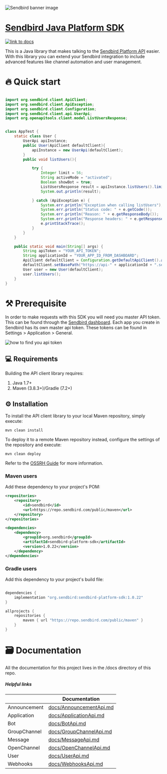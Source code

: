 ![Sendbird banner image](http://ww1.prweb.com/prfiles/2021/09/14/18371217/Sendbird_Logo_RGB_lg.png)

# [Sendbird Java Platform SDK](https://sendbird.com/docs/chat/v3/platform-api/getting-started/prepare-to-use-api)


[![link to docs](https://img.shields.io/badge/SDK-docs-green)](/docs)

This is a Java library that makes talking to the [Sendbird Platform API](https://sendbird.com/docs/chat/v3/platform-api/getting-started/prepare-to-use-api) easier. With this library you can extend your Sendbird integration to include advanced features like channel automation and user management.

# 🔥 Quick start

```java

import org.sendbird.client.ApiClient;
import org.sendbird.client.ApiException;
import org.sendbird.client.Configuration;
import org.sendbird.client.api.UserApi;
import org.openapitools.client.model.ListUsersResponse;


class AppTest {
    static class User {
        UserApi apiInstance;
        public User(ApiClient defaultClient){
            apiInstance = new UserApi(defaultClient);
        }
        public void listUsers(){

            try {
                Integer limit = 56;
                String activeMode = "activated";
                Boolean showBot = true;
                ListUsersResponse result = apiInstance.listUsers().limit(limit).activeMode(activeMode).execute();
                System.out.println(result);

            } catch (ApiException e) {
                System.err.println("Exception when calling listUsers");
                System.err.println("Status code: " + e.getCode());
                System.err.println("Reason: " + e.getResponseBody());
                System.err.println("Response headers: " + e.getResponseHeaders());
                e.printStackTrace();
            }
        }
    }

    public static void main(String[] args) {
        String apiToken = "YOUR_API_TOKEN";
        String applicationId = "YOUR_APP_ID_FROM_DASHBOARD";
        ApiClient defaultClient = Configuration.getDefaultApiClient().addDefaultHeader("Api-Token", apiToken);
        defaultClient.setBasePath("https://api-" + applicationId + ".sendbird.com");
        User user = new User(defaultClient);
        user.listUsers();
    }
}

```

# ⚒️ Prerequisite
In order to make requests with this SDK you will need you master API token. This can be found through the [Sendbird dashboard](https://dashboard.sendbird.com/).  Each app you create in Sendbird has its own master api token. These tokens can be found in Settings > Application > General.

![how to find you api token](https://i.imgur.com/0YMKtpX.png)

## 💻 Requirements

Building the API client library requires:
1. Java 1.7+
2. Maven (3.8.3+)/Gradle (7.2+)

## ⚙️ Installation

To install the API client library to your local Maven repository, simply execute:

```shell
mvn clean install
```

To deploy it to a remote Maven repository instead, configure the settings of the repository and execute:

```shell
mvn clean deploy
```

Refer to the [OSSRH Guide](http://central.sonatype.org/pages/ossrh-guide.html) for more information.

### Maven users

Add these dependency to your project's POM:

```xml
<repositories>
    <repository>
        <id>sendbird</id>
        <url>https://repo.sendbird.com/public/maven</url>
    </repository>
</repositories>

<dependencies>
    <dependency>
        <groupId>org.sendbird</groupId>
        <artifactId>sendbird-platform-sdk</artifactId>
        <version>1.0.22</version>
    </dependency>
</dependencies>
```

### Gradle users

Add this dependency to your project's build file:

```groovy

dependencies {
    implementation "org.sendbird:sendbird-platform-sdk:1.0.22"
}

allprojects {
    repositories {
        maven { url "https://repo.sendbird.com/public/maven" }
    }
}
```





# 🗃️ Documentation 
All the documentation for this project lives in the /docs directory of this repo. 

##### Helpful links

|       | Documentation |
| ----------- | ----------- |
| Announcement   | [docs/AnnouncementApi.md](docs/AnnouncementApi.md)|
| Application | [docs/ApplicationApi.md](docs/ApplicationApi.md)  |
| Bot | [docs/BotApi.md](docs/BotApi.md)  |
| GroupChannel | [docs/GroupChannelApi.md](docs/GroupChannelApi.md)  |
| Message | [docs/MessageApi.md](docs/MessageApi.md)  |
| OpenChannel | [docs/OpenChannelApi.md ](docs/OpenChannelApi.md)  |
| User | [docs/UserApi.md](docs/UserApi.md)  |
| Webhooks | [docs/WebhooksApi.md](docs/WebhooksApi.md)  |


